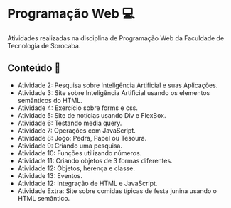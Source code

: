 <h1 >Programação Web 💻 </h1>
Atividades realizadas na disciplina de Programação Web da Faculdade de Tecnologia de Sorocaba.
<h2>Conteúdo 📃</h2>
<ul>
<li>Atividade 2: Pesquisa sobre Inteligência Artificial e suas Aplicações.</li>
<li>Atividade 3: Site sobre Inteligência Artificial usando os elementos semânticos do HTML.</li>
<li>Atividade 4: Exercício sobre forms e css.</li>
<li>Atividade 5: Site de notícias usando Div e FlexBox.</li>
<li>Atividade 6: Testando media query.</li>
<li>Atividade 7: Operações com JavaScript.</li>
<li>Atividade 8: Jogo: Pedra, Papel ou Tesoura.</li>
<li>Atividade 9: Criando uma pesquisa.</li>
<li>Atividade 10: Funções utilizando números.</li>
<li>Atividade 11: Criando objetos de 3 formas diferentes.</li>
<li>Atividade 12: Objetos, herença e classe.</li>
<li>Atividade 13: Eventos.</li>
<li>Atividade 12: Integração de HTML e JavaScript.</li>
<li>Atividade Extra: Site sobre comidas típicas de festa junina usando o HTML semântico.</li>
</ul>
